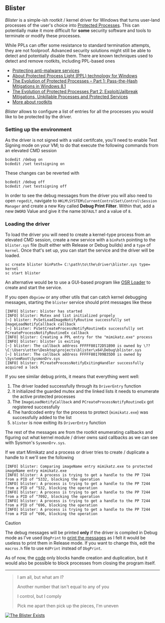 ## Blister
*Blister* is a simple-ish rootkit / kernel driver for Windows that turns user-land processes of the user's choice into [Protected Processes](https://support.kaspersky.com/common/windows/13905).
This can potentially make it more difficult for **some** security software and tools to terminate or modify these processes.

While PPLs can offer some resistance to standard termination attempts, they are not foolproof. Advanced security solutions might still be able to detect and potentially disable them.
There are known techniques used to detect and remove rootkits, including PPL-based ones
- [Protecting anti-malware services](https://learn.microsoft.com/en-us/windows/win32/services/protecting-anti-malware-services-)
- [About Protected Process Light (PPL) technology for Windows](https://support.kaspersky.com/common/windows/13905)
- [The Evolution of Protected Processes – Part 1: Pass-the-Hash Mitigations in Windows 8.1](https://www.crowdstrike.com/blog/evolution-protected-processes-part-1-pass-hash-mitigations-windows-81/)
- [The Evolution of Protected Processes Part 2: Exploit/Jailbreak Mitigations, Unkillable Processes and Protected Services](https://www.crowdstrike.com/blog/evolution-protected-processes-part-2-exploitjailbreak-mitigations-unkillable-processes-and/)
- [More about rootkits](https://github.com/rmusser01/Infosec_Reference/blob/master/Draft/Rootkits.md#windows)

*Blister* allows to configure a list of entries for all the processes you would like to be protected by the driver.

### Setting up the environment
As the driver is not signed with a valid certifcate, you'll need to enable Test Signing mode on your VM; to do that execute the following commands from an elevated CMD session
```
bcdedit /debug on
bcdedit /set testsigning on
```
These changes can be reverted with
```
bcdedit /debug off
bcdedit /set testsigning off
```

In order to see the debug messages from the driver you will also need to open `regedit`, navigate to `HKLM\SYSTEM\CurrentControlSet\Control\Session Manager` and create a new Key called **Debug Print Filter**.
Within that, add a new `DWORD` Value and give it the name `DEFAULT` and a value of `8`.

### Loading the driver
To load the driver you will need to create a kernel-type process from an elevated CMD session, create a new service with a `binPath` pointing to the `blister.sys` file (built either with Release or Debug builds) and a `type` of `kernel`.
Once that's set up, you can start the service and the driver will be loaded.
```
sc create blister binPath= C:\path\to\the\driver\blister.sys type= kernel
sc start blister
```

An alternative would be to use a GUI-based program like [OSR Loader](https://www.osronline.com/article.cfm%5Earticle=157.htm) to create and start the service.

If you open `dbgview` or any other utils that can catch kernel debugging messages, starting the `blister` service should print messages like these
```
[INFO] blister: blister has started
[INFO] blister: Mutex and list initialized propely
[~] blister: PsSetLoadImageNotifyRoutine successfully set ImageLoadNotifyCallback callback
[~] blister: PsSetCreateProcessNotifyRoutineEx successfully set PCreateProcessNotifyRoutineEx callback
[INFO] blister: Creating a PPL entry for the "mimikatz.exe" process
[INFO] blister: blister is exiting
[~] blister: The callback address FFFFF80172D51B90 is owned by \??\C:\Users\otter\Desktop\projects\blister\x64\Debug\blister.sys
[~] blister: The callback address FFFFF801709B35D0 is owned by \SystemRoot\SysmonDrv.sys
[INFO] blister: PCreateProcessNotifyExitingHandler successfully acquired a lock
```
If you see similar debug prints, it means that everything went well:
1. The driver loaded successfully through its `DriverEntry` function
2. It initialized the guarded mutex and the linked lists it needs to enumerate the active protected processes
3. The `ImageLoadNotifyCallback` and `PCreateProcessNotifyRoutineEx` got registered successfully
4. The hardcoded entry for the process to protect (`mimikatz.exe`) was successfully added to the list
5. `blister` is now exiting its `DriverEntry` function

The rest of the messages are from the rootkit enumerating callbacks and figuring out what kernel module / driver owns said callbacks as we can see with Sysmon's `SysmonDrv.sys`.

If we start Mimikatz and a process or driver tries to create / duplicate a handle to it we'll see the following
```
[INFO] blister: Comparing imageName entry mimikatz.exe to protected imageName entry mimikatz.exe
[INFO] blister: A process is trying to get a handle to the PP 7244 from a PID of ^5332, blocking the operation
[INFO] blister: A process is trying to get a handle to the PP 7244 from a PID of ^532, blocking the operation
[INFO] blister: A process is trying to get a handle to the PP 7244 from a PID of ^7092, blocking the operation
[INFO] blister: A process is trying to get a handle to the PP 7244 from a PID of ^696, blocking the operation
[INFO] blister: A process is trying to get a handle to the PP 7244 from a PID of ^696, blocking the operation
```

> [!caution]
> The debug messages will be printed **only** if the driver is compiled in Debug mode as I've used `DbgPrint` to [print the messages](https://github.com/otterpwn/blister/blob/main/macros.h) as I felt it would be useless to print them in Release mode.
> If you want to change this, edit the `macros.h` file to use `KdPrint` instead of `DbgPrint`.

As of now, the [code](https://github.com/otterpwn/blister/blob/main/blister.c#L87) only blocks handle creation and duplication, but it would also be possible to block processes from closing the program itself.

---

> I am all, but what am I?
> 
> Another number that isn't equal to any of you
> 
> I control, but I comply
> 
> Pick me apart then pick up the pieces, I'm uneven

[![The Blister Exists](http://i.ytimg.com/vi/4Rog8XY8oxg/hqdefault.jpg)](https://www.youtube.com/watch?v=4Rog8XY8oxg)
